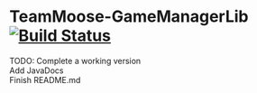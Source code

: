 TeamMoose-GameManagerLib [![Build Status](https://travis-ci.org/Team-Moose/TeamMoose-GameManagerLib.svg)](https://travis-ci.org/Team-Moose/TeamMoose-GameManagerLib)
========================

TODO: Complete a working version <br>
      Add JavaDocs <br>
      Finish README.md <br>

